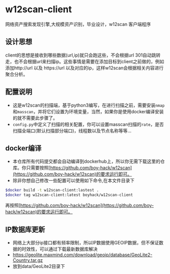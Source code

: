 # w12scan-client
网络资产搜索发现引擎,大规模资产识别，毕业设计，w12scan 客户端程序

## 设计思想
client的思想是接收到哪些数据(url,ip)就只会跑这些，不会根据url 301自动跳转走，也不会根据url来扫描ip。这些事情是需要在添加目标到client之前做的，例如添加http://url 以及 https://url 以及对应的ip，这样w12scan会根据相关内容进行聚合分析。

## 配置说明
- 这是w12scan的扫描端，基于python3编写，在进行扫描之前，需要安装`nmap`和`masscan`，并将它们设置为环境变量，当然，如果你是使用docker编译安装的就不需要此步骤了。
- `config.py`中定义了扫描的相关配置，你可以设置masscan扫描的`rate`，是否扫描全端口(默认扫描部分端口)，线程数以及节点名称等等...

## docker编译
- 本仓库所有代码提交都会自动编译到dockerhub上，所以你无需下载这里的仓库。你只需要按照[https://github.com/boy-hack/w12scan](https://github.com/boy-hack/w12scan)的要求运行即可。
- 除非你想自己修改一些配置可以使用如下命令,在本文件目录下
```bash
$docker build -t w12scan-client:lastest .
$docker tag w12scan-client:latest boyhack/w12scan-client
```
再按照[https://github.com/boy-hack/w12scan](https://github.com/boy-hack/w12scan)的要求运行即可。

## IP数据库更新
- 网络上大部分ip接口都有频率限制，所以IP数据使用GEOIP数据，但不保证数据的时效性，可以通过下载最新数据库解决
- https://geolite.maxmind.com/download/geoip/database/GeoLite2-Country.tar.gz  
- 放到data/GeoLite2目录下